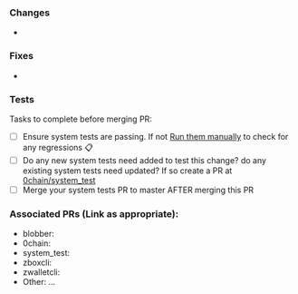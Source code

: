 ### Changes
-

### Fixes
-

### Tests
Tasks to complete before merging PR:
- [ ]  Ensure system tests are passing. If not [Run them manually](https://github.com/pewssh/gosdk/actions/workflows/system_tests.yml) to check for any regressions :clipboard:
- [ ]  Do any new system tests need added to test this change? do any existing system tests need updated? If so create a PR at [0chain/system_test](https://github.com/0chain/system_test)
- [ ]  Merge your system tests PR to master AFTER merging this PR

### Associated PRs (Link as appropriate):
- blobber:
- 0chain:
- system_test:
- zboxcli:
- zwalletcli:
- Other: ...
